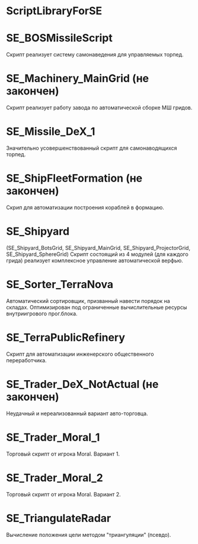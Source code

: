 # ScriptLibraryForSE

# SE_BOSMissileScript
Скрипт реализует систему самонаведения для управляемых торпед.

# SE_Machinery_MainGrid (не закончен)
Скрипт реализует работу завода по автоматической сборке МШ гридов. 

# SE_Missile_DeX_1
Значительно усовершенствованный скрипт для самонаводящихся торпед.

# SE_ShipFleetFormation (не закончен)
Скрип для автоматизации построения кораблей в формацию. 

# SE_Shipyard
(SE_Shipyard_BotsGrid, SE_Shipyard_MainGrid, SE_Shipyard_ProjectorGrid, SE_Shipyard_SphereGrid)
Скрипт состоящий из 4 модулей (для каждого грида) реализует комплексное управление автоматической верфью.

# SE_Sorter_TerraNova
Автоматический сортировщик, призванный навести порядок на складах. Оптимизирован под ограниченные вычислительные ресурсы внутриигрового прог.блока.

# SE_TerraPublicRefinery
Скрипт для автоматизации инженерского общественного переработчика.

# SE_Trader_DeX_NotActual (не закончен)
Неудачный и нереализованный вариант авто-торговца.

# SE_Trader_Moral_1
Торговый скрипт от игрока Moral. Вариант 1.

# SE_Trader_Moral_2
Торговый скрипт от игрока Moral. Вариант 2.

# SE_TriangulateRadar
Вычисление положения цели методом "триангуляции" (псевдо).
